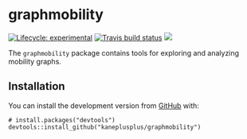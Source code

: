 
<!-- README.md is generated from README.Rmd. Please edit that file -->

graphmobility
=============

<!-- badges: start -->

[![Lifecycle:
experimental](https://img.shields.io/badge/lifecycle-experimental-orange.svg)](https://www.tidyverse.org/lifecycle/#experimental)
[![Travis build
status](https://travis-ci.com/kaneplusplus/graphmobility.svg?branch=main)](https://travis-ci.com/kaneplusplus/graphmobility)
[![](https://codecov.io/gh/kaneplusplus/graphmobility/branch/main/graph/badge.svg)](https://codecov.io/gh/kaneplusplus/graphmobility)
<!-- badges: end -->

The `graphmobility` package contains tools for exploring and analyzing
mobility graphs.

Installation
------------

You can install the development version from
[GitHub](https://github.com/) with:

    # install.packages("devtools")
    devtools::install_github("kaneplusplus/graphmobility")
